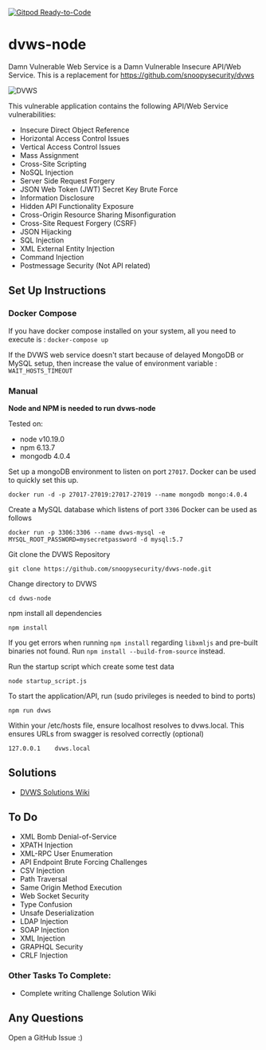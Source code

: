[![Gitpod Ready-to-Code](https://img.shields.io/badge/Gitpod-Ready--to--Code-blue?logo=gitpod)](https://gitpod.io/#https://github.com/snoopysecurity/dvws-node) 

# dvws-node
Damn Vulnerable Web Service is a Damn Vulnerable Insecure API/Web Service. This is a replacement for https://github.com/snoopysecurity/dvws

![DVWS](https://snoopysecurity.github.io/assets/dvws.png)



This vulnerable application contains the following API/Web Service vulnerabilities:

* Insecure Direct Object Reference
* Horizontal Access Control Issues
* Vertical Access Control Issues
* Mass Assignment
* Cross-Site Scripting 
* NoSQL Injection
* Server Side Request Forgery
* JSON Web Token (JWT) Secret Key Brute Force
* Information Disclosure
* Hidden API Functionality Exposure
* Cross-Origin Resource Sharing Misonfiguration
* Cross-Site Request Forgery (CSRF)
* JSON Hijacking
* SQL Injection
* XML External Entity Injection
* Command Injection
* Postmessage Security (Not API related)


## Set Up Instructions

### Docker Compose

If you have docker compose installed on your system, all you need to execute is : `docker-compose up`

If the DVWS web service doesn't start because of delayed MongoDB or MySQL setup, then increase the value of environment variable : `WAIT_HOSTS_TIMEOUT`

### Manual

**Node and NPM is needed to run dvws-node**

Tested on:
* node v10.19.0
* npm 6.13.7
* mongodb 4.0.4


Set up a mongoDB environment to listen on port `27017`. Docker can be used to quickly set this up. 

```
docker run -d -p 27017-27019:27017-27019 --name mongodb mongo:4.0.4
```

Create a MySQL database which listens of port `3306` Docker can be used as follows

```
docker run -p 3306:3306 --name dvws-mysql -e MYSQL_ROOT_PASSWORD=mysecretpassword -d mysql:5.7
```

Git clone the DVWS Repository 

```
git clone https://github.com/snoopysecurity/dvws-node.git
```

Change directory to DVWS

```
cd dvws-node
```

npm install all dependencies 

```
npm install  
```

If you get errors when running `npm install` regarding `libxmljs` and pre-built binaries not found. Run `npm install --build-from-source` instead.


Run the startup script which create some test data

```
node startup_script.js
```

To start the application/API, run (sudo privileges is needed to bind to ports)

```
npm run dvws
```

Within your /etc/hosts file, ensure localhost resolves to dvws.local. This ensures URLs from swagger is resolved correctly (optional)

```
127.0.0.1    dvws.local
```

## Solutions
* [DVWS Solutions Wiki](https://github.com/snoopysecurity/dvws-node/wiki)



## To Do
* XML Bomb Denial-of-Service
* XPATH Injection
* XML-RPC User Enumeration
* API Endpoint Brute Forcing Challenges
* CSV Injection
* Path Traversal 
* Same Origin Method Execution
* Web Socket Security
* Type Confusion
* Unsafe Deserialization  
* LDAP Injection
* SOAP Injection
* XML Injection
* GRAPHQL Security
* CRLF Injection


### Other Tasks To Complete:
* Complete writing Challenge Solution Wiki


## Any Questions

Open a GitHub Issue :) 
